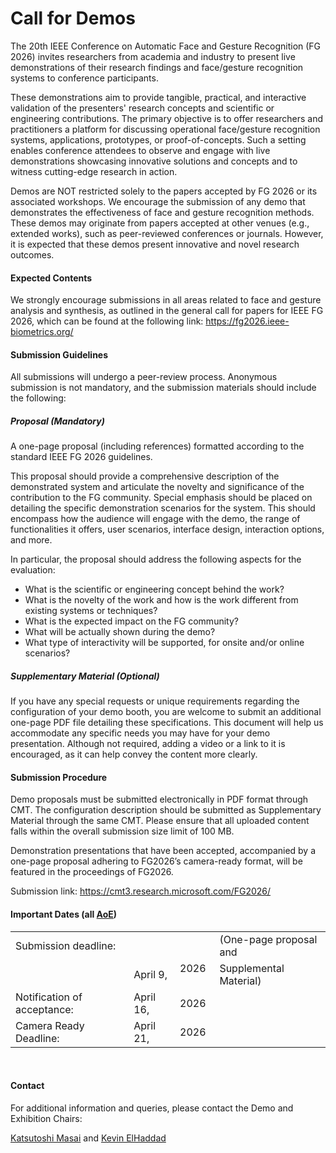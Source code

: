 # Call for Demos

The 20th IEEE Conference on Automatic Face and Gesture Recognition (FG 2026) invites researchers from academia and industry to present live demonstrations of their research findings and face/gesture recognition systems to conference participants.

These demonstrations aim to provide tangible, practical, and interactive validation of the presenters' research concepts and scientific or engineering contributions. The primary objective is to offer researchers and practitioners a platform for discussing operational face/gesture recognition systems, applications, prototypes, or proof-of-concepts. Such a setting enables conference attendees to observe and engage with live demonstrations showcasing innovative solutions and concepts and to witness cutting-edge research in action.

Demos are NOT restricted solely to the papers accepted by FG 2026 or its associated workshops. We encourage the submission of any demo that demonstrates the effectiveness of face and gesture recognition methods. These demos may originate from papers accepted at other venues (e.g., extended works), such as peer-reviewed conferences or journals. However, it is expected that these demos present innovative and novel research outcomes.


#### Expected Contents

We strongly encourage submissions in all areas related to face and gesture analysis and synthesis, as outlined in the general call for papers for IEEE FG 2026, which can be found at the following link:
 https://fg2026.ieee-biometrics.org/


#### Submission Guidelines

All submissions will undergo a peer-review process. Anonymous submission is not mandatory, and the submission materials should include the following:

##### Proposal (Mandatory)
A one-page proposal (including references) formatted according to the standard IEEE FG 2026 guidelines.

This proposal should provide a comprehensive description of the demonstrated system and articulate the novelty and significance of the contribution to the FG community. Special emphasis should be placed on detailing the specific demonstration scenarios for the system. This should encompass how the audience will engage with the demo, the range of functionalities it offers, user scenarios, interface design, interaction options, and more.

In particular, the proposal should address the following aspects for the evaluation:

- What is the scientific or engineering concept behind the work?
- What is the novelty of the work and how is the work different from existing systems or techniques?
- What is the expected impact on the FG community?
- What will be actually shown during the demo?
- What type of interactivity will be supported, for onsite and/or online scenarios?


##### Supplementary Material (Optional)

If you have any special requests or unique requirements regarding the configuration of your demo booth, you are welcome to submit an additional one-page PDF file detailing these specifications. This document will help us accommodate any specific needs you may have for your demo presentation. Although not required, adding a video or a link to it is encouraged, as it can help convey the content more clearly.


#### Submission Procedure

Demo proposals must be submitted electronically in PDF format through CMT. The configuration description should be submitted as Supplementary Material through the same CMT. Please ensure that all uploaded content falls within the overall submission size limit of 100 MB.

Demonstration presentations that have been accepted, accompanied by a one-page proposal adhering to FG2026’s camera-ready format, will be featured in the proceedings of FG2026.

Submission link: https://cmt3.research.microsoft.com/FG2026/


#### Important Dates (all [AoE](https://time.is/Anywhere_on_Earth))
|||||
|:-|:-|:-|:-|
| Submission deadline: | | | (One-page proposal and |
|                                   | April 9,        | 2026 &nbsp; | Supplemental Material)|
| Notification of acceptance:&nbsp; | April 16,&nbsp; | 2026 ||
| Camera Ready Deadline:            | April 21,       | 2026 ||

<br>

#### Contact

For additional information and queries, please contact the Demo and Exhibition Chairs:

<a href="mailto:masai@ait.kyushu-u.ac.jp">Katsutoshi Masai</a>
and
<a href="mailto:kevin.elhaddad@umons.ac.be">Kevin ElHaddad</a>